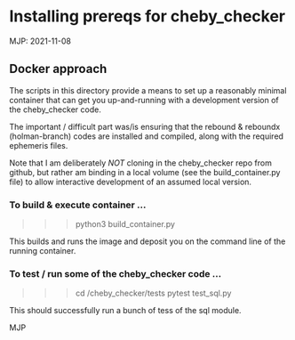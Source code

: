 # Installing prereqs for cheby_checker

MJP: 2021-11-08

## Docker approach

The scripts in this directory provide a means to set up a
reasonably minimal container that can get you up-and-running 
with a development version of the cheby_checker code. 

The important / difficult part was/is ensuring that the rebound & 
reboundx (holman-branch) codes are installed and compiled, along
with the required ephemeris files. 

Note that I am deliberately *NOT* cloning in the cheby_checker 
repo from github, but rather am binding in a local volume (see 
the build_container.py file) to allow interactive development
of an assumed local version. 

### To build & execute container ...
>>> python3 build_container.py

This builds and runs the image and deposit you on the command line of the running container. 

### To test / run some of the cheby_checker code ...
>>> cd /cheby_checker/tests
>>> pytest test_sql.py

This should successfully run a bunch of tess of the sql module. 

MJP 
 
